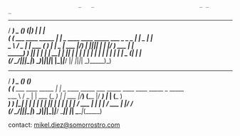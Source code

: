                          _   _                                 _ _        _     
  ______                         _                           _______ _ _           _    
 / _____)                    _  (_)                         (_______|_) |         | |   
( (____   ___  ____  _____ _| |_ _ ____  ____  _____  ___    _  _  _ _| |  _ _____| |   
 \____ \ / _ \|    \| ___ (_   _) |    \|  _ \| ___ |/___)  | ||_|| | | |_/ ) ___ | |   
 _____) ) |_| | | | | ____| | |_| | | | | | | | ____|___ |  | |   | | |  _ (| ____| |   
(______/ \___/|_|_|_|_____)  \__)_|_|_|_|_| |_|_____|___/   |_|   |_|_|_| \_)_____)\_)  
                                                                                        
  ______                         _                                            _         
 / _____)                    _  (_)                                          (_)        
( (____   ___  ____  _____ _| |_ _ ____  _____  ___    _____  ____ ____ _____ _ _____   
 \____ \ / _ \|    \| ___ (_   _) |    \| ___ |/___)  (____ |/ ___) ___|____ | (___  )  
 _____) ) |_| | | | | ____| | |_| | | | | ____|___ |  / ___ | |  | |   / ___ | |/ __/   
(______/ \___/|_|_|_|_____)  \__)_|_|_|_|_____|___/   \_____|_|  |_|   \_____|_(_____)  
                                                                                        

contact: mikel.diez@somorrostro.com
